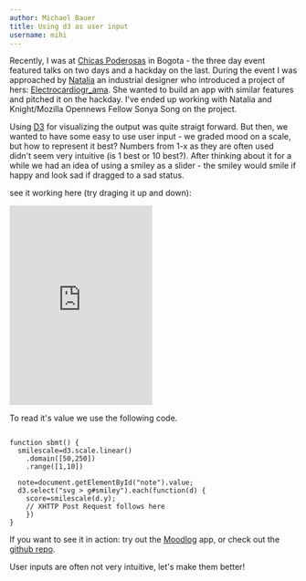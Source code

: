 ```yaml
---
author: Michael Bauer
title: Using d3 as user input
username: mihi
---
```


Recently, I was at [Chicas Poderosas](http://chicaspoderosas.org/) in
Bogota - the three day event featured talks on two days and a hackday on
the last. During the event I was approached by
[Natalia](http://cuyabracadabra.wordpress.com/) an industrial designer who
introduced a project of hers:
[Electrocardiogr_ama](http://cuyabracadabra.wordpress.com/electrocardiograma-%C2%B7-%C2%B7-%C2%B7/).
She wanted to build an app with similar features and pitched it on the
hackday.  I've ended up working with Natalia and Knight/Mozilla Opennews Fellow Sonya
Song on the project.

Using [D3](http://d3js.org) for visualizing the output was quite straigt
forward. But then, we wanted to have some easy to use user input - we
graded mood on a scale, but how to represent it best? Numbers from 1-x as
they are often used didn't seem very intuitive (is 1 best or 10 best?).
After thinking about it for a while we had an idea of using a smiley as a
slider - the smiley would smile if happy and look sad if dragged to a sad
status.

see it working here (try draging it up and down):

<iframe src="http://sonya2song.github.io/moodlog/input.html" width="250"
height="350" frameborder="0"></iframe>

To read it's value we use the following code.

<pre><code class="javascript">
function sbmt() {
  smilescale=d3.scale.linear()
    .domain([50,250])
    .range([1,10])

  note=document.getElementById("note").value;
  d3.select("svg > g#smiley").each(function(d) {
    score=smilescale(d.y);
    // XHTTP Post Request follows here
    })
}
</code></pre>

If you want to see it in action: try out the
[Moodlog](http://moodlogr.appspot.com) app, or check out the
[github repo](https://github.com/sonya2song/moodlog). 

User inputs are often not very intuitive, let's make them better!
